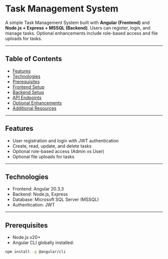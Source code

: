 # Task Management System

A simple Task Management System built with **Angular (Frontend)** and **Node.js + Express + MSSQL (Backend)**. Users can register, login, and manage tasks. Optional enhancements include role-based access and file uploads for tasks.

---

## Table of Contents

- [Features](#features)
- [Technologies](#technologies)
- [Prerequisites](#prerequisites)
- [Frontend Setup](#frontend-setup)
- [Backend Setup](#backend-setup)
- [API Endpoints](#api-endpoints)
- [Optional Enhancements](#optional-enhancements)
- [Additional Resources](#additional-resources)

---

## Features

- User registration and login with JWT authentication
- Create, read, update, and delete tasks
- Optional role-based access (Admin vs User)
- Optional file uploads for tasks

---

## Technologies

- Frontend: Angular 20.3.3
- Backend: Node.js, Express
- Database: Microsoft SQL Server (MSSQL)
- Authentication: JWT

---

## Prerequisites

- Node.js v20+
- Angular CLI globally installed:
```bash
npm install -g @angular/cli

```


